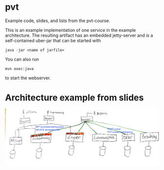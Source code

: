 # pvt
Example code, slides, and lists from the pvt-course.

This is an example implementation of one service in the example architecture.
The resulting artifact has an embedded jetty-server and is a self-contained uber-jar that can be started with

    java -jar <name of jarfile>

You can also run

    mvn exec:java

to start the webserver.

# Architecture example from slides

![architecture example](docs/architecture_example.jpg)